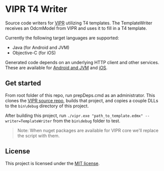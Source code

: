 # VIPR T4 Writer

Source code writers for [VIPR](https://github.com/microsoft/vipr) utilizing T4 templates. The TemplateWriter receives an OdcmModel from VIPR and uses it to fill in a T4 template.

Currently the following target languages are supported:
- Java (for Android and JVM)
- Objective-C (for iOS)

Generated code depends on an underlying HTTP client and other services. These are available for [Android and JVM](https://github.com/officedev/office-365-sdk-for-android) and [iOS](https://github.com/officedev/office-365-sdk-for-ios).

## Get started

From root folder of this repo, run prepDeps.cmd as an administrator. This clones the [VIPR source repo](https://github.com/microsoft/vipr), builds that project, and copies a couple DLLs to the `bin\debug` directory of this project.

After building this project, run `./vipr.exe "path_to_template.edmx" --writer=TemplateWriter` from the `bin\debug` folder to test.

> Note: When nuget packages are available for VIPR core we'll replace the script with them.

## License

This project is licensed under the [MIT license](LICENSE).
